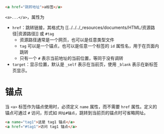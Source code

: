 ```HTML
<a href="跳转地址">a标签</a>
```

`<a>...</a>`，属性为
- `href`：跳转链接，其格式为 [[../../../_resources/documents/HTML/资源路径|资源路径]] 或 `#tag`
	- 资源路径通常是一个网页，也可以是任意类型文件
	- `tag` 可以是一个锚点，也可以是任意一个标签的 `id` 属性名，用于在页面内跳转
	- 只有一个 `#` 表示当前地址的当前位置，等同于没有调转
- `target`：显示位置，默认是 `_self` 表示在当前页，使用 `_blank` 表示在新标签页显示。

# 锚点

当 `<a>` 标签作为锚点使用时，必须定义 `name` 属性，而不需要 `href` 属性。定义的锚点可通过 `#` 访问，形式如 `网址#锚点`，跳转到当前页的锚点时可省略网址。

```HTML
<a name="tag1">这是 tag1 锚点</a>
<a href="#tag1">访问 tag1 锚点</a>
```